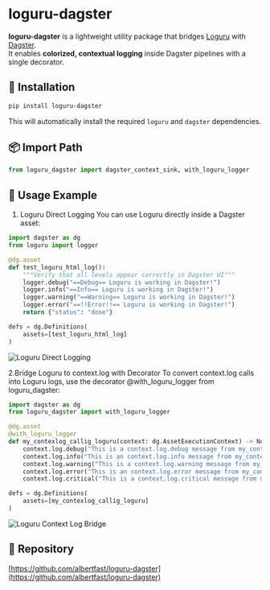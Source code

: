 # loguru-dagster

**loguru-dagster** is a lightweight utility package that bridges [Loguru](https://github.com/Delgan/loguru) with [Dagster](https://dagster.io/).  
It enables **colorized, contextual logging** inside Dagster pipelines with a single decorator.

## 🚀 Installation

```bash
pip install loguru-dagster
```

This will automatically install the required `loguru` and `dagster` dependencies.

## 📦 Import Path

```python
from loguru_dagster import dagster_context_sink, with_loguru_logger
```

## 🧪 Usage Example

1. Loguru Direct Logging
You can use Loguru directly inside a Dagster asset:

```python
import dagster as dg
from loguru import logger

@dg.asset
def test_loguru_html_log():
    """Verify that all levels appear correctly in Dagster UI"""
    logger.debug("==Debug== Loguru is working in Dagster!")
    logger.info("==Info== Loguru is working in Dagster!")
    logger.warning("==Warning== Loguru is working in Dagster!")
    logger.error("==!!Error!!== Loguru is working in Dagster!")
    return {"status": "done"}

defs = dg.Definitions(
    assets=[test_loguru_html_log]
)
```

![Loguru Direct Logging](./images/test_loguru_html_log.png)

2.Bridge Loguru to context.log with Decorator
To convert context.log calls into Loguru logs, use the decorator @with_loguru_logger from loguru_dagster:

```python
import dagster as dg
from loguru_dagster import with_loguru_logger

@dg.asset
@with_loguru_logger
def my_contexlog_callig_loguru(context: dg.AssetExecutionContext) -> None:
    context.log.debug("This is a context.log.debug message from my_contexlog_callig_loguru")
    context.log.info("This is an context.log.info message from my_contexlog_callig_loguru")
    context.log.warning("This is a context.log.warning message from my_contexlog_callig_loguru")
    context.log.error("This is an context.log.error message from my_contexlog_callig_loguru")
    context.log.critical("This is a context.log.critical message from my_contexlog_callig_loguru")

defs = dg.Definitions(
    assets=[my_contexlog_callig_loguru]
)
```

![Loguru Context Log Bridge](./images/my_contexlog_callig_loguru.png)

## 🔗 Repository

[https://github.com/albertfast/loguru-dagster](https://github.com/albertfast/loguru-dagster)
